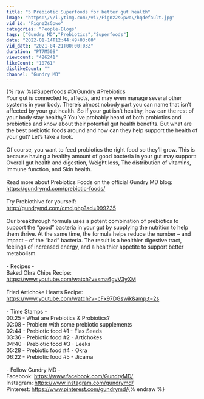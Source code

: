 ```yaml
---
title: "5 Prebiotic Superfoods for better gut health"
image: "https:\/\/i.ytimg.com\/vi\/Fignz2sGpwo\/hqdefault.jpg"
vid_id: "Fignz2sGpwo"
categories: "People-Blogs"
tags: ["Gundry MD","Prebiotics","Superfoods"]
date: "2022-01-14T12:44:49+03:00"
vid_date: "2021-04-21T00:00:03Z"
duration: "PT7M50S"
viewcount: "426241"
likeCount: "10761"
dislikeCount: ""
channel: "Gundry MD"
---
```

{% raw %}#Superfoods #DrGundry #Prebiotics<br />Your gut is connected to, affects, and may even manage several other systems in your body. There’s almost nobody part you can name that isn’t affected by your gut health. So if your gut isn’t healthy, how can the rest of your body stay healthy? You’ve probably heard of both probiotics and prebiotics and know about their potential gut health benefits. But what are the best prebiotic foods around and how can they help support the health of your gut? Let’s take a look.<br /><br />Of course, you want to feed probiotics the right food so they’ll grow. This is because having a healthy amount of good bacteria in your gut may support: Overall gut health and digestion, Weight loss, The distribution of vitamins, Immune function, and Skin health.<br /><br />Read more about Prebiotics Foods on the official Gundry MD blog: <a rel="nofollow" target="blank" href="https://gundrymd.com/prebiotic-foods/">https://gundrymd.com/prebiotic-foods/</a><br /><br />Try Prebiothive for yourself: <br /><a rel="nofollow" target="blank" href="http://gundrymd.com/cmd.php?ad=999235">http://gundrymd.com/cmd.php?ad=999235</a><br /><br />Our breakthrough formula uses a potent combination of prebiotics to support the “good” bacteria in your gut by supplying the nutrition to help them thrive. At the same time, the formula helps reduce the number – and impact – of the “bad” bacteria. The result is a healthier digestive tract, feelings of increased energy, and a healthier appetite to support better metabolism.<br /><br />- Recipes -<br />Baked Okra Chips Recipe: <br /><a rel="nofollow" target="blank" href="https://www.youtube.com/watch?v=sma6gvV3yXM">https://www.youtube.com/watch?v=sma6gvV3yXM</a><br /><br />Fried Artichoke Hearts Recipe:<br /><a rel="nofollow" target="blank" href="https://www.youtube.com/watch?v=cFx97DGswik&amp;t=2s">https://www.youtube.com/watch?v=cFx97DGswik&amp;t=2s</a><br /><br />- Time Stamps - <br />00:25 - What are Prebiotics &amp; Probiotics?<br />02:08 - Problem with some prebiotic supplements<br />02:44 - Prebiotic food #1 - Flax Seeds <br />03:36 - Prebiotic food #2 - Artichokes <br />04:40 - Prebiotic food #3 - Leeks <br />05:28 - Prebiotic food #4 - Okra<br />06:22 - Prebiotic food #5 - Jicama <br /><br />- Follow Gundry MD -<br />Facebook: <a rel="nofollow" target="blank" href="https://www.facebook.com/GundryMD/​">https://www.facebook.com/GundryMD/​</a><br />Instagram: <a rel="nofollow" target="blank" href="https://www.instagram.com/gundrymd/​">https://www.instagram.com/gundrymd/​</a><br />Pinterest: <a rel="nofollow" target="blank" href="https://www.pinterest.com/gundrymd/​">https://www.pinterest.com/gundrymd/​</a>{% endraw %}
